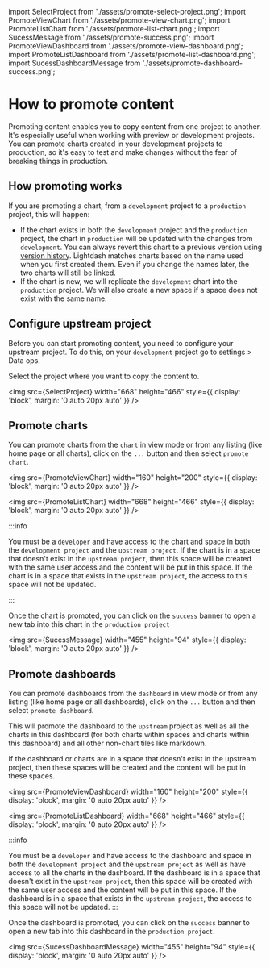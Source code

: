 import SelectProject from './assets/promote-select-project.png';
import PromoteViewChart from './assets/promote-view-chart.png';
import PromoteListChart from './assets/promote-list-chart.png';
import SucessMessage from './assets/promote-success.png';
import PromoteViewDashboard from './assets/promote-view-dashboard.png';
import PromoteListDashboard from './assets/promote-list-dashboard.png';
import SucessDashboardMessage from './assets/promote-dashboard-success.png';

# How to promote content

Promoting content enables you to copy content from one project to another. It's especially useful when working with preview or development projects. You can promote charts created in your development projects to production, so it's easy to test and make changes without the fear of breaking things in production.

## How promoting works

If you are promoting a chart, from a `development` project to a `production` project, this will happen:

- If the chart exists in both the `development` project and the `production` project, the chart in `production` will be updated with the changes from `development`. You can always revert this chart to a previous version using [version history](./version-history). Lightdash matches charts based on the name used when you first created them. Even if you change the names later, the two charts will still be linked.
- If the chart is new, we will replicate the `development` chart into the `production` project. We will also create a new space if a space does not exist with the same name.

## Configure upstream project

Before you can start promoting content, you need to configure your upstream project.
To do this, on your `development` project go to settings > Data ops.

Select the project where you want to copy the content to.

<img
src={SelectProject}
width="668"
height="466"
style={{ display: 'block', margin: '0 auto 20px auto' }}
/>

## Promote charts

You can promote charts from the `chart` in view mode or from any listing (like home page or all charts), click on the `...` button and then select `promote chart`.

<img
src={PromoteViewChart}
width="160"
height="200"
style={{ display: 'block', margin: '0 auto 20px auto' }}
/>

<img
src={PromoteListChart}
width="668"
height="466"
style={{ display: 'block', margin: '0 auto 20px auto' }}
/>

:::info

You must be a `developer` and have access to the chart and space in both the `development project` and the `upstream project`.
If the chart is in a space that doesn't exist in the `upstream project`, then this space will be created with the same user access and the content will be put in this space.
If the chart is in a space that exists in the `upstream project`, the access to this space will not be updated.

:::

Once the chart is promoted, you can click on the `success` banner to open a new tab into this chart in the `production project`

<img
src={SucessMessage}
width="455"
height="94"
style={{ display: 'block', margin: '0 auto 20px auto' }}
/>

## Promote dashboards

You can promote dashboards from the `dashboard` in view mode or from any listing (like home page or all dashboards), click on the `...` button and then select `promote dashboard`.

This will promote the dashboard to the `upstream` project as well as all the charts in this dashboard (for both charts within spaces and charts within this dashboard) and all other non-chart tiles like markdown.

If the dashboard or charts are in a space that doesn't exist in the upstream project, then these spaces will be created and the content will be put in these spaces.

<img
src={PromoteViewDashboard}
width="160"
height="200"
style={{ display: 'block', margin: '0 auto 20px auto' }}
/>

<img
src={PromoteListDashboard}
width="668"
height="466"
style={{ display: 'block', margin: '0 auto 20px auto' }}
/>

:::info

You must be a `developer` and have access to the dashboard and space in both the `development project` and the `upstream project` as well as have access to all the charts in the dashboard.
If the dashboard is in a space that doesn't exist in the `upstream project`, then this space will be created with the same user access and the content will be put in this space.
If the dashboard is in a space that exists in the `upstream project`, the access to this space will not be updated.
:::

Once the dashboard is promoted, you can click on the `success` banner to open a new tab into this dashboard in the `production project`.

<img
src={SucessDashboardMessage}
width="455"
height="94"
style={{ display: 'block', margin: '0 auto 20px auto' }}
/>
